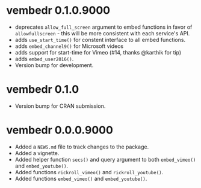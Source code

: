 # vembedr 0.1.0.9000

* deprecates `allow_full_screen` argument to embed functions in favor of
  `allowfullscreen` - this will be more consistent with each service's API.
* adds `use_start_time()` for constent interface to all embed functions.
* adds `embed_channel9()` for Microsoft videos
* adds support for start-time for Vimeo (#14, thanks @karthik for tip)
* adds `embed_user2016()`.
* Version bump for development.

# vembedr 0.1.0

* Version bump for CRAN submission.

# vembedr 0.0.0.9000

* Added a `NEWS.md` file to track changes to the package.
* Added a vignette.
* Added helper function `secs()` and query argument to both `embed_vimeo()` and `embed_youtube()`.
* Added functions `rickroll_vimeo()` and `rickroll_youtube()`.
* Added functions `embed_vimeo()` and `embed_youtube()`.


